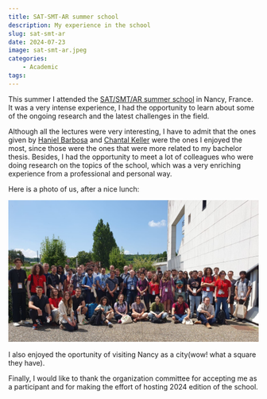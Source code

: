 ```yaml
---
title: SAT-SMT-AR summer school
description: My experience in the school
slug: sat-smt-ar
date: 2024-07-23
image: sat-smt-ar.jpeg
categories: 
    - Academic
tags:
---
```


This summer I attended the  [SAT/SMT/AR summer school](https://sat-smt-ar-school.gitlab.io/www/2024/index.html) in Nancy, France. It was a very intense experience, I had the opportunity to learn about some of the ongoing research and the latest challenges in the field.

Although all the lectures were very interesting, I have to admit that the ones given by [Haniel Barbosa](https://hanielbarbosa.com/) and [Chantal Keller](https://www.lri.fr/~keller/index-en.html) were the ones I enjoyed the most, since those were the ones that were more related to my bachelor thesis. Besides, I had the opportunity to meet a lot of colleagues who were doing research on the topics of the school, which was a very enriching experience from a professional and personal way.

Here is a photo of us, after a nice lunch:

![Image of the attendants](sat-smt-ar-2.jpeg)

I also enjoyed the oportunity of visiting Nancy as a city(wow! what a square they have).

Finally, I would like to thank the organization committee for accepting me as a participant and for making the effort of hosting 2024 edition of the school.
